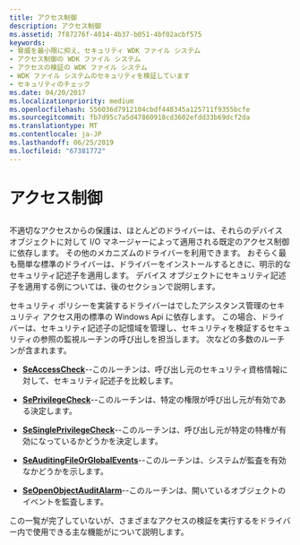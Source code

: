 ```yaml
---
title: アクセス制御
description: アクセス制御
ms.assetid: 7f87276f-4014-4b37-b051-4bf02acbf575
keywords:
- 脅威を最小限に抑え、セキュリティ WDK ファイル システム
- アクセス制御の WDK ファイル システム
- アクセスの検証の WDK ファイル システム
- WDK ファイル システムのセキュリティを検証しています
- セキュリティのチェック
ms.date: 04/20/2017
ms.localizationpriority: medium
ms.openlocfilehash: 556036d7912104cbdf448345a125711f9355bcfe
ms.sourcegitcommit: fb7d95c7a5d47860918cd3602efdd33b69dcf2da
ms.translationtype: MT
ms.contentlocale: ja-JP
ms.lasthandoff: 06/25/2019
ms.locfileid: "67381772"
---
```

# <a name="access-control"></a>アクセス制御


## <span id="ddk_access_control_if"></span><span id="DDK_ACCESS_CONTROL_IF"></span>


不適切なアクセスからの保護は、ほとんどのドライバーは、それらのデバイス オブジェクトに対して I/O マネージャーによって適用される既定のアクセス制御に依存します。 その他のメカニズムのドライバーを利用できます。 おそらく最も簡単な標準のドライバーは、ドライバーをインストールするときに、明示的なセキュリティ記述子を適用します。 デバイス オブジェクトにセキュリティ記述子を適用する例については、後のセクションで説明します。

セキュリティ ポリシーを実装するドライバーはでしたアシスタンス管理のセキュリティ アクセス用の標準の Windows Api に依存します。 この場合、ドライバーは、セキュリティ記述子の記憶域を管理し、セキュリティを検証するセキュリティの参照の監視ルーチンの呼び出しを担当します。 次などの多数のルーチンが含まれます。

-   [**SeAccessCheck**](https://docs.microsoft.com/windows-hardware/drivers/ddi/content/wdm/nf-wdm-seaccesscheck)--このルーチンは、呼び出し元のセキュリティ資格情報に対して、セキュリティ記述子を比較します。

-   [**SePrivilegeCheck**](https://docs.microsoft.com/windows-hardware/drivers/ddi/content/ntifs/nf-ntifs-seprivilegecheck)--このルーチンは、特定の権限が呼び出し元が有効である決定します。

-   [**SeSinglePrivilegeCheck**](https://docs.microsoft.com/windows-hardware/drivers/ddi/content/ntddk/nf-ntddk-sesingleprivilegecheck)--このルーチンは、呼び出し元が特定の特権が有効になっているかどうかを決定します。

-   [**SeAuditingFileOrGlobalEvents**](https://docs.microsoft.com/windows-hardware/drivers/ddi/content/ntifs/nf-ntifs-seauditingfileorglobalevents)--このルーチンは、システムが監査を有効なかどうかを示します。

-   [**SeOpenObjectAuditAlarm**](https://docs.microsoft.com/windows-hardware/drivers/ddi/content/ntifs/nf-ntifs-seopenobjectauditalarm)--このルーチンは、開いているオブジェクトのイベントを監査します。

この一覧が完了していないが、さまざまなアクセスの検証を実行するをドライバー内で使用できる主な機能がについて説明します。

 

 




